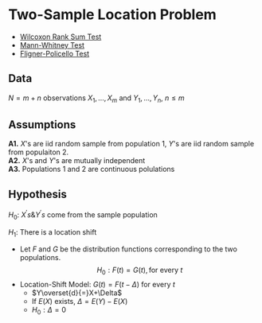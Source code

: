 # Two-Sample Location Problem
- [Wilcoxon Rank Sum Test][1]
- [Mann-Whitney Test][2]
- [Fligner-Policello Test][3]

## Data
$N=m+n$ observations $X_1,\dots,X_m$ and $Y_1,\dots,Y_n$, $n\leq m$

## Assumptions
**A1.** $X$'s are iid random sample from population 1, $Y$'s are iid random sample from populaiton 2. <br>
**A2.** $X$'s and $Y$'s are mutually independent <br>
**A3.** Populations 1 and 2 are continuous polulations

## Hypothesis
$H_0:$ $X^{\prime} s \& Y^{\prime} s$ come from the sample population

$H_1:$ There is a location shift

- Let $F$ and $G$ be the distribution functions corresponding to the two populations. <br> $$H_0: F(t)=G(t), \text{for every } t$$
- Location-Shift Model: $G(t)=F(t-\Delta)$ for every $t$
  - $Y\overset{d}{=}X+\Delta$
  - If $E(X)$ exists, $\Delta=E(Y)-E(X)$
  - $H_0: \Delta=0$




[1]: .\TwoSampleLocation\Wilcoxon_Rank_Sum_Test.md "Wilcoxon Rank Sum Test"
[2]: .\TwoSampleLocation\Mann_Whitney_Test.md "Mann Whitney Test"
[3]: .\TwoSampleLocation\Fligner_Policello_Test.md "Fligner_Policello Test"